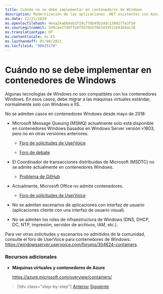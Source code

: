 ```yaml
---
title: Cuándo no se debe implementar en contenedores de Windows
description: Modernización de las aplicaciones .NET existentes con Azure Clour y contenedores Windows | Cuándo no se debe implementar en contenedores Windows
ms.date: 12/21/2020
ms.openlocfilehash: 4eea24ab8deb3719c778b45b3ddc1309277a3f50
ms.sourcegitcommit: 5d9cee27d9ffe8f5670e5f663434511e81b8ac38
ms.translationtype: HT
ms.contentlocale: es-ES
ms.lasthandoff: 01/08/2021
ms.locfileid: "98025178"
---
```

# <a name="when-not-to-deploy-to-windows-containers"></a>Cuándo no se debe implementar en contenedores de Windows

Algunas tecnologías de Windows no son compatibles con los contenedores Windows. En esos casos, debe migrar a las máquinas virtuales estándar, normalmente solo con Windows e IIS.

No se admiten casos en contenedores Windows desde mayo de 2018:

- Microsoft Message Queuing (MSMQ) actualmente solo está disponible en contenedores Windows basados en Windows Server versión v1803, pero no en otras versiones anteriores.

  - [Foro de solicitudes de UserVoice](https://windowsserver.uservoice.com/forums/304624-containers/suggestions/15719031-create-base-container-image-with-msmq-server)

  - [Foro de debate](https://social.msdn.microsoft.com/Forums/bce99a7d-aa60-44fa-a348-450855650810/msmqserver-is-it-supported?forum=windowscontainers)

- El Coordinador de transacciones distribuidas de Microsoft (MSDTC) no se admite actualmente en contenedores Windows.

  - [Problema de GitHub](https://github.com/MicrosoftDocs/Virtualization-Documentation/issues/494)

- Actualmente, Microsoft Office no admite contenedores.

  - [Foro de solicitudes de UserVoice](https://windowsserver.uservoice.com/forums/304624-containers/suggestions/19686220-provide-office-support-for-containers)

- No se admiten escenarios de aplicaciones con interfaz de usuario (aplicaciones cliente con una interfaz de usuario visual).

- No se admiten los roles de infraestructura de Windows (DNS, DHCP, DC, NTP, impresión, servidor de archivos, IAM, etc.).

Para ver otras solicitudes y escenarios no admitidos de la comunidad, consulte el foro de UserVoice para contenedores de Windows: <https://windowsserver.uservoice.com/forums/304624-containers>.

### <a name="additional-resources"></a>Recursos adicionales

- **Máquinas virtuales y contenedores de Azure**

    <https://azure.microsoft.com/overview/containers/>

> [!div class="step-by-step"]
> [Anterior](deploy-existing-net-apps-as-windows-containers.md)
> [Siguiente](when-to-deploy-windows-containers-in-your-on-premises-iaas-vm-infrastructure.md)

